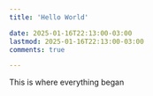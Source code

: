 ```yaml
---
title: 'Hello World'

date: 2025-01-16T22:13:00-03:00
lastmod: 2025-01-16T22:13:00-03:00
comments: true

---
```


This is where everything began